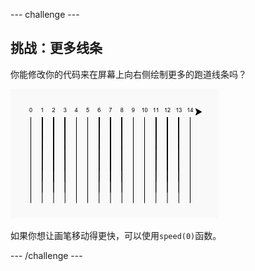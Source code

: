 \--- challenge \---

## 挑战：更多线条

你能修改你的代码来在屏幕上向右侧绘制更多的跑道线条吗？

![截图](images/race-challenge1.png)

如果你想让画笔移动得更快，可以使用`speed(0)`函数。

\--- /challenge \---